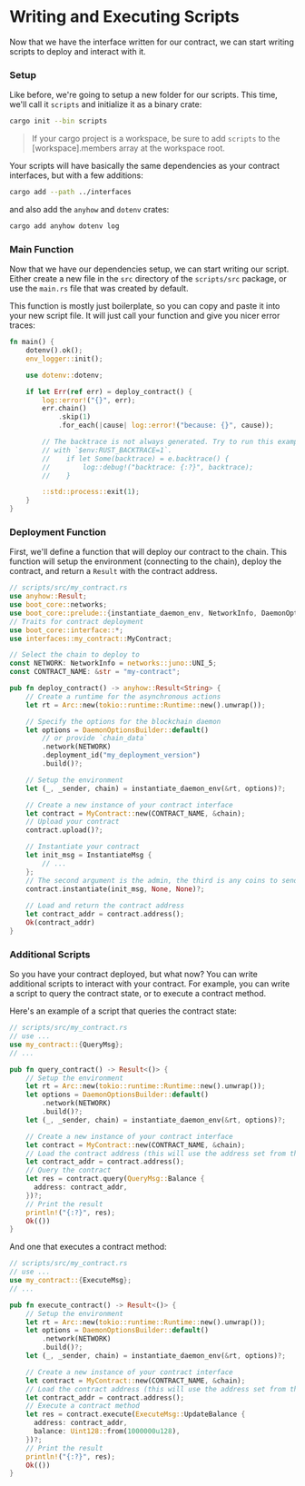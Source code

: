 # Writing and Executing Scripts

Now that we have the interface written for our contract, we can start writing scripts to deploy and interact with it.

### Setup
Like before, we're going to setup a new folder for our scripts. This time, we'll call it `scripts` and initialize it as a binary crate:
```bash
cargo init --bin scripts
```

> If your cargo project is a workspace, be sure to add `scripts` to the [workspace].members array at the workspace root.

Your scripts will have basically the same dependencies as your contract interfaces, but with a few additions:
```bash
cargo add --path ../interfaces
```
and also add the `anyhow` and `dotenv` crates:
```bash
cargo add anyhow dotenv log
```


### Main Function
Now that we have our dependencies setup, we can start writing our script. Either create a new file in the `src` directory of the `scripts/src` package, or use the `main.rs` file that was created by default.

This function is mostly just boilerplate, so you can copy and paste it into your new script file. It will just call your function and give you nicer error traces:
```rust
fn main() {
    dotenv().ok();
    env_logger::init();

    use dotenv::dotenv;

    if let Err(ref err) = deploy_contract() {
        log::error!("{}", err);
        err.chain()
            .skip(1)
            .for_each(|cause| log::error!("because: {}", cause));

        // The backtrace is not always generated. Try to run this example
        // with `$env:RUST_BACKTRACE=1`.
        //    if let Some(backtrace) = e.backtrace() {
        //        log::debug!("backtrace: {:?}", backtrace);
        //    }

        ::std::process::exit(1);
    }
}
```

### Deployment Function
First, we'll define a function that will deploy our contract to the chain. This function will setup the environment (connecting to the chain), deploy the contract, and return a `Result` with the contract address. 

```rust
// scripts/src/my_contract.rs
use anyhow::Result;
use boot_core::networks;
use boot_core::prelude::{instantiate_daemon_env, NetworkInfo, DaemonOptionsBuilder};
// Traits for contract deployment
use boot_core::interface::*;
use interfaces::my_contract::MyContract;

// Select the chain to deploy to
const NETWORK: NetworkInfo = networks::juno::UNI_5;
const CONTRACT_NAME: &str = "my-contract";

pub fn deploy_contract() -> anyhow::Result<String> {
    // Create a runtime for the asynchronous actions
    let rt = Arc::new(tokio::runtime::Runtime::new().unwrap());

    // Specify the options for the blockchain daemon
    let options = DaemonOptionsBuilder::default()
        // or provide `chain_data`
        .network(NETWORK)
        .deployment_id("my_deployment_version")
        .build()?;

    // Setup the environment
    let (_, _sender, chain) = instantiate_daemon_env(&rt, options)?;

    // Create a new instance of your contract interface
    let contract = MyContract::new(CONTRACT_NAME, &chain);
    // Upload your contract
    contract.upload()?;

    // Instantiate your contract
    let init_msg = InstantiateMsg {
        // ...
    };
    // The second argument is the admin, the third is any coins to send with the init message
    contract.instantiate(init_msg, None, None)?;
  
    // Load and return the contract address
    let contract_addr = contract.address();
    Ok(contract_addr)
}
```

### Additional Scripts
So you have your contract deployed, but what now? You can write additional scripts to interact with your contract. For example, you can write a script to query the contract state, or to execute a contract method.

Here's an example of a script that queries the contract state:
```rust
// scripts/src/my_contract.rs
// use ...
use my_contract::{QueryMsg};
// ...

pub fn query_contract() -> Result<()> {
    // Setup the environment
    let rt = Arc::new(tokio::runtime::Runtime::new().unwrap());
    let options = DaemonOptionsBuilder::default()
        .network(NETWORK)
        .build()?;
    let (_, _sender, chain) = instantiate_daemon_env(&rt, options)?;

    // Create a new instance of your contract interface
    let contract = MyContract::new(CONTRACT_NAME, &chain);
    // Load the contract address (this will use the address set from the previous deploy script)
    let contract_addr = contract.address();
    // Query the contract
    let res = contract.query(QueryMsg::Balance {
      address: contract_addr,
    })?;
    // Print the result
    println!("{:?}", res);
    Ok(())
}
```

 And one that executes a contract method:
```rust
// scripts/src/my_contract.rs
// use ...
use my_contract::{ExecuteMsg};
// ...

pub fn execute_contract() -> Result<()> {
    // Setup the environment
    let rt = Arc::new(tokio::runtime::Runtime::new().unwrap());
    let options = DaemonOptionsBuilder::default()
        .network(NETWORK)
        .build()?;
    let (_, _sender, chain) = instantiate_daemon_env(&rt, options)?;

    // Create a new instance of your contract interface
    let contract = MyContract::new(CONTRACT_NAME, &chain);
    // Load the contract address (this will use the address set from the previous deploy script)
    let contract_addr = contract.address();
    // Execute a contract method
    let res = contract.execute(ExecuteMsg::UpdateBalance {
      address: contract_addr,
      balance: Uint128::from(1000000u128),
    })?;
    // Print the result
    println!("{:?}", res);
    Ok(())
}
```
